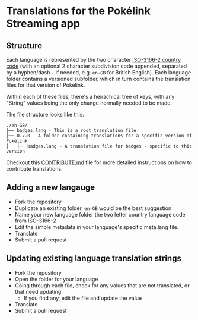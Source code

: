 # Translations for the Pokélink Streaming app

## Structure

Each language is represented by the two character [ISO-3166-2 country code](https://github.com/DefinitelyTyped/DefinitelyTyped/tree/master/types/iso-3166-2) (with an optional 2 character subdivision code appended, separated by a hyphen/dash  `-` if needed, e.g. `en-GB` for British English). Each language folder contains a versioned subfolder, which in turn contains the translation files for that version of Pokélink.

Within each of these files, there's a heirachical tree of keys, with any "String" values being the only change normally needed to be made.

The file structure looks like this:
```
./en-GB/
├── badges.lang - This is a root translation file
├── 0.7.0 - A folder containing translations for a specific version of Pokélink
│   ├── badges.lang - A translation file for badges - specific to this version
```

Checkout this [CONTRIBUTE.md](CONTRIBUTE.md) file for more detailed instructions on how to contribute translations.

## Adding a new langauge

 - Fork the repository
 - Duplicate an existing folder, `en-GB` would be the best suggestion
 - Name your new language folder the two letter country language code from ISO-3166-2
 - Edit the simple metadata in your language's specific meta.lang file.
 - Translate
 - Submit a pull request

## Updating existing language translation strings

 - Fork the repository
 - Open the folder for your language
 - Going through each file, check for any values that are not translated, or that need updating
   - If you find any, edit the file and update the value
 - Translate
 - Submit a pull request